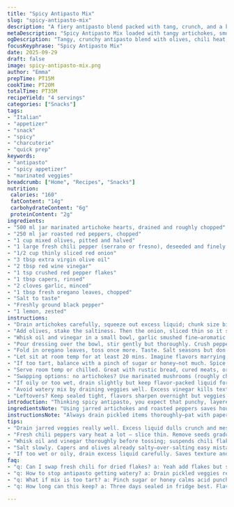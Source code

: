 ```yaml
---
title: "Spicy Antipasto Mix"
slug: "spicy-antipasto-mix"
description: "A fiery antipasto blend packed with tang, crunch, and a kick that grows. Combines jarred pickled veggies with fresh zest and heat. The vinegar sings sharp, chilies sting mild to fierce, and olives bring that salty snap. Tossed with herbs, a swirl of oil, a sprinkle of crushed chili flakes. No fuss, just layered bold tastes. Makes about 750 ml, great as snack, starter, or sandwich topper. Tweak for heat or swap veggies depending on what’s on hand. A versatile mix that wakes up tired platters and gives charcuterie a run for its money."
metaDescription: "Spicy Antipasto Mix loaded with tangy artichokes, smoky peppers, olives, fresh chili, herbs, and zesty lemon. Bold layers, great for snacks and sandwiches."
ogDescription: "Tangy, crunchy antipasto blend with olives, chili heat, herbs, and a zing of lemon. Ready in under 40 minutes; perfect for rustic bread or charcuterie."
focusKeyphrase: "Spicy Antipasto Mix"
date: 2025-09-29
draft: false
image: spicy-antipasto-mix.png
author: "Emma"
prepTime: PT15M
cookTime: PT20M
totalTime: PT35M
recipeYield: "4 servings"
categories: ["Snacks"]
tags:
- "Italian"
- "appetizer"
- "snack"
- "spicy"
- "charcuterie"
- "quick prep"
keywords:
- "antipasto"
- "spicy appetizer"
- "marinated veggies"
breadcrumb: ["Home", "Recipes", "Snacks"]
nutrition: 
 calories: "160"
 fatContent: "14g"
 carbohydrateContent: "6g"
 proteinContent: "2g"
ingredients:
- "500 ml jar marinated artichoke hearts, drained and roughly chopped"
- "250 ml jar roasted red peppers, chopped"
- "1 cup mixed olives, pitted and halved"
- "1 large fresh chili pepper (serrano or fresno), deseeded and finely sliced"
- "1/2 cup thinly sliced red onion"
- "3 tbsp extra virgin olive oil"
- "2 tbsp red wine vinegar"
- "1 tsp crushed red pepper flakes"
- "1 tbsp capers, rinsed"
- "2 cloves garlic, minced"
- "1 tbsp fresh oregano leaves, chopped"
- "Salt to taste"
- "Freshly ground black pepper"
- "1 lemon, zested"
instructions:
- "Drain artichokes carefully, squeeze out excess liquid; chunk size big enough to feel chew but not a mouthful at once. Rough chop the roast peppers–soft, smoky, still juicy. Toss both in a big bowl."
- "Add olives, stake the saltiness. Then the onion, sliced thin so it sings sharp but crisp still. Fresh chili next; this gives the warmth without heat overload. If you want it hotter, mix in seeds but best to add progressively."
- "Whisk oil and vinegar in a small bowl, garlic smushed fine–aromatic and just raw enough. Splash of lemon zest into the dressing gives bright notes that cut through the oil’s richness."
- "Pour dressing over the bowl, stir gently but thoroughly. Crush pepper flakes and scatter on top. The flakes toast lightly in the oil’s warmth, releasing pungency. Add capers last for that briny punch that pops."
- "Fold in oregano leaves, toss once more. Taste. Salt seasons but don’t overdo; olives and capers carry sodium punch already. Black pepper cracked fresh—aroma punches nose as you stir."
- "Let sit at room temp for at least 20 mins. Imagine flavors marrying slowly, herbs wilting just enough, acid mellowing the sharp edges."
- "If too tart, balance with a pinch of sugar or honey—not much. Spice lingers, adjusts as it rests."
- "Serve room temp or chilled. Great with rustic bread, cured meats, or spooned onto grilled sandwiches."
- "Swapping options: no artichokes? Use marinated mushrooms (roughly chopped). Can’t find fresh chili? Red pepper flakes adjusted to taste, or chipotle powder for smoky fire."
- "If oily or too wet, drain slightly but keep flavor-packed liquid for drizzle later."
- "Avoid watery mix by draining veggies well. Excess vinegar kills texture. Use kitchen towel if needed."
- "Leftovers? Keep sealed tight, flavors sharpen overnight but veggies soften—use within 3 days."
introduction: "Thinking spicy antipasto, you expect that punchy, layered mix. Artichokes soft but firm, olives popping salt, and peppers smoky sweet. That fresh chili slice changing heat each bite, keeping you guessing. It’s less about rigid steps, more about feel. Texture, aroma pulling you in, oil glossing everything shiny; vinegar biting sharp right before soft herbs settle. I’ve burned this one trying to cook too long or added too much vinegar, lost balance. Learned to go by eyes and nose more than recipes. Chop just right. Dress lightly, pulse flavors, let rest and taste again. Gives life to store-bought jars, brings ordinary to next level. Mix it, munch it, adjust heat on the fly."
ingredientsNote: "Using jarred artichokes and roasted peppers saves hours but requires good draining—too much liquid dulls crunch and dilutes flavor. I prefer mixed olives over single kind–a combo of kalamata, Castelvetrano for color and bite. Fresh chili peppers add vibrant heat, sliced thin enough to avoid overpowering, but dried flakes work if you don’t have fresh. Capers bring brine but wash well to avoid extra salt. Garlic in dressing raw, finely minced for aroma without bite. Lemon zest—sometimes skipped but always regrets later. Try oregano fresh, dried works but loses that aromatic freshness. Olive oil quality counts; cheaper oils muddy flavors. Vinegar options include red wine or a mild sherry vinegar for depth. Salt cautiously, balance is key."
instructionsNote: "Always drain pickled items thoroughly–pat with paper towel if necessary—excess moisture dilutes the whole mix. Combine ingredients gently to not mash fragile artichoke chunks but distribute dressing evenly. Dressing first whisked to suspend chili flakes and garlic aroma before coating veggies. Resting at room temperature allows flavors to marry, textures soften slightly, and heat mellow out, enhancing complexity over time. Taste mid-rest; this helps adjust seasoning while subtle changes happen. Avoid chilling immediately or drying out flavors, but fridge helps if serving later. Leftovers good but lose some crispness, better with fresh bread or stirred into warm grain bowls. Season and tweak before serving, don’t follow times too strictly—the best test is by sight and taste."
tips:
- "Drain jarred veggies really well. Excess liquid dulls crunch and messes with oil dressing balance. Pat with paper towel if needed. Rough chop artichokes chunk size matters—too big can be chewy, too small mushy. Roasted peppers stay juicy but avoid watery bits pooling. Mix gently. Don’t mash, keep bite texture alive."
- "Fresh chili peppers vary heat a lot — slice thin. Remove seeds gradually if unsure. Dried flakes backup if fresh missing; add little at a time, taste often. Heat intensity changes as it rests, so slow adjust best. Garlic minced fine, nearly paste. Raw but subtle punch, no harsh bite."
- "Whisk oil and vinegar thoroughly before tossing; suspends chili flakes nicely. Lemon zest splash brightens, cuts through oil weight; don’t skip or use bottled lemon peel. Oregano fresh is best for aroma — dried can work but flavor dulls. Add capers last to preserve their briny pop."
- "Salt slowly. Capers and olives already salty—over-salting easy mistake. Black pepper cracked fresh, adds fresh aroma punch as you stir. Rest mix at room temp 20+ mins to marry flavors. Herbs soften slightly; acidity mellows sharp edges. Avoid fridge chill straight away or cold dulls punch."
- "If too wet or oily, drain excess liquid carefully. Saves texture and stops mix getting soggy faster. Leftovers soften after 24 hours—best within 3 days. Store sealed tight, flavors sharpen overnight but olives and artichokes lose firmness. Use as sandwich topping, with rustic bread, or stirred into warm grain bowls."
faq:
- "q: Can I swap fresh chili for dried flakes? a: Yeah add flakes but start small. Heat builds slow. No seeds means less burn. Chipotle powder adds smoky fire too. Adjust by taste mid-rest. Dried flakes lack fresh brightness though."
- "q: How to stop antipasto getting watery? a: Drain pickled veggies real good. Paper towel help avoid soggy mix. Excess vinegar kills texture fast. If oily, pour off just a bit but keep flavor liquid for drizzle. Drain mushrooms same if used."
- "q: What if mix is too tart? a: Pinch sugar or honey calms acid punch. Add little at a time; sweet balances sharp vinegar but don’t overdo or taste muddled. Sometimes rest time mellows sour too. Keep tasting throughout day."
- "q: How long can this keep? a: Three days sealed in fridge best. Flavors deepen but veggies soften. Room temp for a few hours fine before serving. Avoid long outreach or mix gets flat. Stir in fresh lemon or herbs before next use if dull."

---
```

